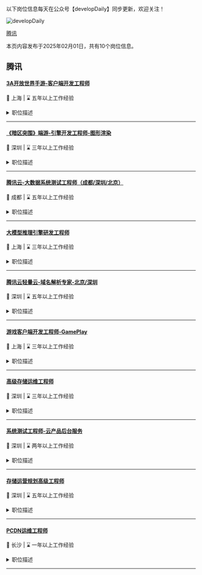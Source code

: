 以下岗位信息每天在公众号【developDaily】同步更新，欢迎关注！

<p><img alt="developDaily" src="./developDaily.png"></p>

[腾讯](#腾讯)

本页内容发布于2025年02月01日，共有10个岗位信息。

## 腾讯

#### [3A开放世界手游-客户端开发工程师](http://careers.tencent.com/jobdesc.html?postId=1690970710962348032)

📍 上海 | ⌛ 五年以上工作经验

<details>
<summary>职位描述</summary>

1.负责UE4游戏开发相关Gameplay、架构设计、流水线优化等技术攻关工作；

2.根据产品特性，进行程序框架及技术方案的设计和实现；

3.协助美术/策划建立高效的游戏内容制作流程；

4.完善并持续优化工具链。
</details>

---

#### [《暗区突围》端游-引擎开发工程师-图形渲染](http://careers.tencent.com/jobdesc.html?postId=1776800992021454848)

📍 深圳 | ⌛ 三年以上工作经验

<details>
<summary>职位描述</summary>

1.负责UE4引擎开发，为项目提供业务支持和定制化扩展；

2.对渲染相关的性能问题进行分析和优化，协助美术在有限的性能budget下实现最佳的效果；

3.基于项目组需求，调研业内技术方案，并最终落地到引擎内，基于美术需求进行优化和相关功能的开发；

4.研究图形学等相关理论，为美术提供支持，确定正确的思路和制作方法。
</details>

---

#### [腾讯云-大数据系统测试工程师（成都/深圳/北京）](http://careers.tencent.com/jobdesc.html?postId=1767021926825336832)

📍 成都 | ⌛ 五年以上工作经验

<details>
<summary>职位描述</summary>

1.负责大数据hadoop，spark，ES, hive，flink，clickhouse以及数据湖等相关产品的测试工作；

2.分析产品相关需求、设计、架构等，设计测试方法和测试用例；

3.挖掘并跟进实施性能测试、竞品对比测试、稳定性等专项测试，保障和提升产品质量；

4.负责建设产品相关的自动化测试、Devops等工作；

5.不断改进测试过程、方法和技术，提升产品质量。
</details>

---

#### [大模型推理引擎研发工程师](http://careers.tencent.com/jobdesc.html?postId=1810213739450867712)

📍 上海 | ⌛ 三年以上工作经验

<details>
<summary>职位描述</summary>

1.研发及优化大模型推理引擎；

2.推广公有云客户，创造技术优势引导客户上云；

3.对接客户业务，分析性能瓶颈，定位、解决问题；

4.协助业务内部集群部署，持续迭代性能，保持业内领先优势。
</details>

---

#### [腾讯云轻量云-域名解析专家-北京/深圳](http://careers.tencent.com/jobdesc.html?postId=1701487735828652032)

📍 深圳 | ⌛ 五年以上工作经验

<details>
<summary>职位描述</summary>

1.负责设计和实现基于DPDK的高性能域名解析服务，以确保低延迟、高吞吐量和高可靠性；

2.负责优化域名解析服务性能，包括内存管理、缓存策略和负载均衡 ；

3.负责域名解析相关的稳定性/可用性优化、性能调优等工作 ；

4.负责跟踪和评估新兴技术，以提高域名解析性能和可靠性；

5.负责指导和培训团队成员，提高整个团队的技术能力。
</details>

---

#### [游戏客户端开发工程师-GamePlay](http://careers.tencent.com/jobdesc.html?postId=1745336429619191808)

📍 上海 | ⌛ 三年以上工作经验

<details>
<summary>职位描述</summary>

1.负责游戏客户端核心玩法的设计、实现与调优；

2.协助策划/美术建立工作流，开发工具。
</details>

---

#### [高级存储运维工程师](http://careers.tencent.com/jobdesc.html?postId=1820723399664627712)

📍 深圳 | ⌛ 三年以上工作经验

<details>
<summary>职位描述</summary>

1.负责存储类产品的日常运营，如需求评估，发布变更、容量管理等日常运维工作，以及7*24小时稳定性保障；

2.深入理解存储产品的模块与架构，参与产品功能规划与评审，挖掘现网风险隐患和性能瓶颈，制定相应的应急预案并定期演练；

3.负责存储类产品的运营运维体系演进，通过工具与系统开发推进运维自动化水平，保持对运维领域的前瞻性探索。
</details>

---

#### [系统测试工程师-云产品后台服务](http://careers.tencent.com/jobdesc.html?postId=1820723397336788992)

📍 深圳 | ⌛ 两年以上工作经验

<details>
<summary>职位描述</summary>

1.负责腾讯云各类产品后台服务（CDN、边缘云、视频等）的功能、性能测试；

2.负责项目产品的自动化测试用例编写和维护；

3.负责产品的系统测试建设（包括CI/自动化/专项）。
</details>

---

#### [存储运营规划高级工程师](http://careers.tencent.com/jobdesc.html?postId=1820723394933452800)

📍 深圳 | ⌛ 五年以上工作经验

<details>
<summary>职位描述</summary>

1.负责COS、CBS、X-Stor等存储平台物理机新硬件演进规划与评估，结合业界硬件演进roadmap与技术平台需求不断推动最优配置选型与迭代；

2.存储服务器部件级利旧管理与收益评估，针对需求、供应以及部件寿命的变化趋势，端到端的管理存储服务器的利旧实施与落地；

3.竞品基础设施与硬件规划研究分析等，并能作为PM角色，拉通公司星星海、供应链等团队帮助部门研发团队打造更具竞争力的基础设施与硬件设备，保持好业界领先的硬件能力与技术水平。
</details>

---

#### [PCDN运维工程师](http://careers.tencent.com/jobdesc.html?postId=1788402211017990144)

📍 长沙 | ⌛ 一年以上工作经验

<details>
<summary>职位描述</summary>

1.负责腾讯云PCDN平台日常运维，确保平台在各种客户场景中的稳定运行，推动问题解决方案落地；

2.通过研发自动化、智能化、数据化的工具或系统平台提升运维团队的工作效率。
</details>

---


